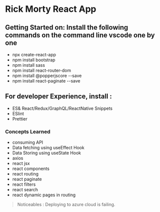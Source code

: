 # Rick Morty React App

## Getting Started on: Install the following commands on the command line vscode one by one
- npx create-react-app
- npm install bootstrap
- npm install sass
- npm install react-router-dom
- npm install @popperjscore --save
- npm install react-paginate --save


## For developer Experience, install : 
- ES& React/Redux/GraphQL/ReactNative Snippets
- ESlint
- Prettier

### Concepts Learned
- consuming API
- Data fetching using useEffect Hook
- Data Storing using useState Hook
- axios
- react jsx
- react components
- react routing
- react paginate
- react filters
- react search
- react dynamic pages in routing

> Noticeables : Deploying to azure cloud is failing.
